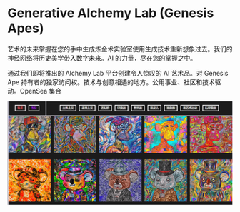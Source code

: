 # Generative Alchemy Lab (Genesis Apes)

艺术的未来掌握在您的手中生成炼金术实验室使用生成技术重新想象过去。我们的神经网络将历史美学带入数字未来。AI 的力量，尽在您的掌握之中。

通过我们即将推出的 Alchemy Lab 平台创建令人惊叹的 AI 艺术品。对 Genesis Ape 持有者的独家访问权。技术与创意相遇的地方。公用事业、社区和技术驱动。OpenSea 集合



![nft](01.png)
